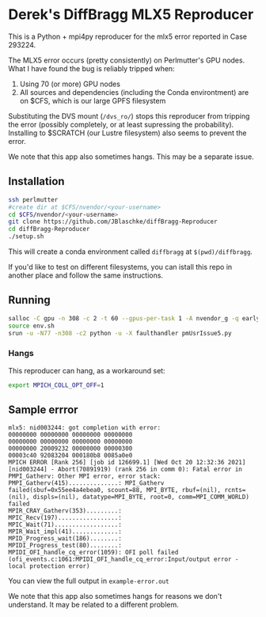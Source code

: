 # Derek's DiffBragg MLX5 Reproducer

This is a Python + mpi4py reproducer for the mlx5 error reported
in Case 293224.

The MLX5 error occurs (pretty consistently) on Perlmutter's GPU nodes. What I
have found the bug is reliably tripped when:
1. Using 70 (or more) GPU nodes
2. All sources and dependencies (including the Conda environtment) are on $CFS,
   which is our large GPFS filesystem

Substituting the DVS mount (`/dvs_ro/`) stops this reproducer from tripping the
error (possibly completely, or at least supressing the probability). Installing
to $SCRATCH (our Lustre filesystem) also seems to prevent the error.

We note that this app also sometimes hangs. This may be a separate issue.

## Installation

```bash
ssh perlmutter
#create dir at $CFS/nvendor/<your-username>
cd $CFS/nvendor/<your-username>
git clone https://github.com/JBlaschke/diffBragg-Reproducer
cd diffBragg-Reproducer
./setup.sh
```

This will create a conda environment called `diffbragg` 
at `$(pwd)/diffbragg`.

If you'd like to test on different filesystems, you can
istall this repo in another place and follow the same
instructions.

## Running

```bash
salloc -C gpu -n 308 -c 2 -t 60 --gpus-per-task 1 -A nvendor_g -q early_science
source env.sh
srun -u -N77 -n308 -c2 python -u -X faulthandler pmUsrIssue5.py
```

### Hangs

This reproducer can hang, as a workaround set:

```bash
export MPICH_COLL_OPT_OFF=1
```

## Sample errror

```
mlx5: nid003244: got completion with error:
00000000 00000000 00000000 00000000
00000000 00000000 00000000 00000000
00000000 20009232 00000000 00000300
00003c40 92083204 000180b8 0085a0e0
MPICH ERROR [Rank 256] [job id 126699.1] [Wed Oct 20 12:32:36 2021] [nid003244] - Abort(70891919) (rank 256 in comm 0): Fatal error in PMPI_Gatherv: Other MPI error, error stack:
PMPI_Gatherv(415)..............: MPI_Gatherv failed(sbuf=0x55ee4a4ebea0, scount=88, MPI_BYTE, rbuf=(nil), rcnts=(nil), displs=(nil), datatype=MPI_BYTE, root=0, comm=MPI_COMM_WORLD) failed
MPIR_CRAY_Gatherv(353).........: 
MPIC_Recv(197).................: 
MPIC_Wait(71)..................: 
MPIR_Wait_impl(41).............: 
MPID_Progress_wait(186)........: 
MPIDI_Progress_test(80)........: 
MPIDI_OFI_handle_cq_error(1059): OFI poll failed (ofi_events.c:1061:MPIDI_OFI_handle_cq_error:Input/output error - local protection error)
```

You can view the full output in `example-error.out`

We note that this app also sometimes hangs for reasons we don't understand. It may
be related to a different problem. 
